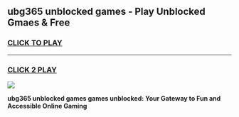 
## ubg365 unblocked games - Play Unblocked Gmaes & Free
<h3>
<a href="https://premium.freeplayer.one?title=ubg365_unblocked_games&ref=20F">CLICK TO PLAY</a></h3>
<hr>

<h3>
<a href="https://premium.freeplayer.one?title=ubg365_unblocked_games&ref=20F">CLICK 2 PLAY</a>
  
</h3>

<a href="https://premium.freeplayer.one?title=ubg365_unblocked_games&ref=20F/"><img src="https://clearcache.store/games.png"></a>


**ubg365 unblocked games games unblocked: Your Gateway to Fun and Accessible Online Gaming**
